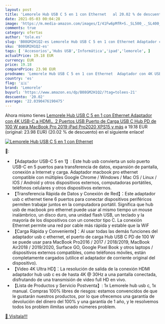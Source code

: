```yaml
---
layout: post
title: 'Lemorele Hub USB C 5 en 1 con Ethernet   al 20.02 % de descuento'
date: 2021-05-03 00:04:28
image: 'https://m.media-amazon.com/images/I/41Fw6pMfR+S._SL500_._SL400_.jpg'
comments: true
category: ofertas
author: 'tole.es'
slug: 'B08GM2H1Q2-es Lemorele Hub USB C 5 en 1 con Ethernet Adaptador con 4K...'
sku: 'B08GM2H1Q2-es'
tags: [ 'Accesorios','Hubs USB','Informática','ipad','lemorele', ]
actualPrice: 19.18 EUR
currency: EUR
price: 19.18
comparePrice: 23.98 EUR
prodname: 'Lemorele Hub USB C 5 en 1 con Ethernet  Adaptador con 4K USB-C a HDMI，2 Puertos USB  Puerto de Carga USB C Hub PD de 100 W para MacBook Pro 2019  iPad Pro2020  XPS15 y más'
country: 'es'
flag: '🇪🇸'
brand: 'Lemorele'
buyurl: 'https://www.amazon.es/dp/B08GM2H1Q2/?tag=tolees-21'
descuento: '20.02'
average: '22.0390476190475'
---
```


Ahora mismo tienes [Lemorele Hub USB C 5 en 1 con Ethernet  Adaptador con 4K USB-C a HDMI，2 Puertos USB  Puerto de Carga USB C Hub PD de 100 W para MacBook Pro 2019  iPad Pro2020  XPS15 y más](https://www.amazon.es/dp/B08GM2H1Q2/?tag=tolees-21) a 19.18 EUR (original: 23.98 EUR) (20.02 %  de descuento) en el siguiente enlace!

[![Lemorele Hub USB C 5 en 1 con Ethernet  ](https://m.media-amazon.com/images/I/41Fw6pMfR+S._SL500_._SL400_.jpg)](https://www.amazon.es/dp/B08GM2H1Q2/?tag=tolees-21)

🔎:

- 【Adaptador USB-C 5 en 1】: Este hub usb convierta un solo puerto USB-C en 5 puertos para transferencia de datos, expansión de pantalla, conexión a Internet y carga. Adaptador macbook pro ethernet compatible con múltiples Google Chrome / Windows / Mac OS / Linux / IOS / Android y otros dispositivos externos, computadoras portátiles, teléfonos celulares y otros dispositivos externos.
- 【Transferencia Rápida de Datos y Conexión de Red】：Este adaptador usb c ethernet tiene 6 puertos para conectar dispositivos periféricos permiten trabajar juntos en la computadora portátil. Significa que hub usb de macbook pro ethernet puede usar al mismo tiempo un mouse inalámbrico, un disco duro, una unidad flash USB, un teclado y la mayoría de los dispositivos con un conector tipo C. La conexión Ethernet permite una red por cable más rápida y estable que la WiF
- 【Carga Rápida y Conveniente】：Al usar todas las demás funciones del adaptador usb c ethernet, el puerto de carga Hub USB C PD de 100 W se puede usar para MacBook Pro2016 / 2017 / 2018/2019, MacBook Air2018 / 2019/2020, Surface GO, Google Pixel Book y otros laptops / dispositivos externos compatibles, como teléfonos móviles, están completamente cargados (utilice el adaptador de corriente original del dispositivo).
- 【Video 4K Ultra HD】：La resolución de salida de la conexión HDMI adaptador hub usb c es de hasta 4K @ 30Hz a una pantalla conectada, disfrutando de una transmisión de video full HD en vivo.
- 【Lista de Productos y Servicio Postventa】: 1x Lemorele hub usb c, 1x manual. Compras 100% libres de riesgos: estamos convencidos de que le gustarán nuestros productos, por lo que ofrecemos una garantía de devolución del dinero del 100% y una garantía de 1 año, y le resolvemos todos los problem ilimitas unado númeres problem.

[🛒 Visítala!!!](https://www.amazon.es/dp/B08GM2H1Q2/?tag=tolees-21)
